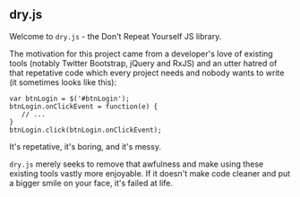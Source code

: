 ## dry.js

Welcome to `dry.js` - the Don't Repeat Yourself JS library.

The motivation for this project came from a developer's love of existing tools (notably Twitter Bootstrap, jQuery and RxJS) and an utter hatred of that repetative code which every project needs and nobody wants to write (it sometimes looks like this):

```
var btnLogin = $('#btnLogin');
btnLogin.onClickEvent = function(e) {
   // ...
}
btnLogin.click(btnLogin.onClickEvent);
```

It's repetative, it's boring, and it's messy.

`dry.js` merely seeks to remove that awfulness and make using these existing tools vastly more enjoyable.  If it doesn't make code cleaner and put a bigger smile on your face, it's failed at life.

